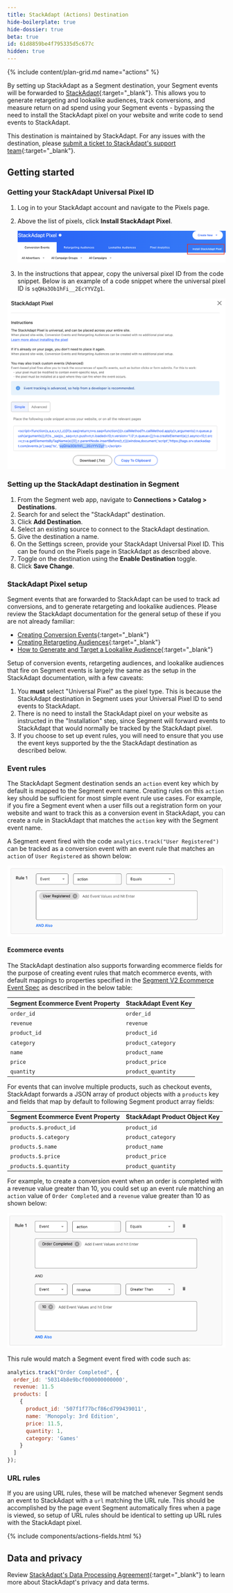 ```yaml
---
title: StackAdapt (Actions) Destination
hide-boilerplate: true
hide-dossier: true
beta: true
id: 61d8859be4f795335d5c677c
hidden: true
---
```


{% include content/plan-grid.md name="actions" %}

By setting up StackAdapt as a Segment destination, your Segment events will be forwarded to [StackAdapt](https://www.stackadapt.com/){:target="_blank"}. This allows you to generate retargeting and lookalike audiences, track conversions, and measure return on ad spend using your Segment events - bypassing the need to install the StackAdapt pixel on your website and write code to send events to StackAdapt.

This destination is maintained by StackAdapt. For any issues with the destination, please [submit a ticket to StackAdapt's support team](https://support.stackadapt.com/hc/en-us/requests/new?ticket_form_id=360006572593){:target="_blank"}.


## Getting started

### Getting your StackAdapt Universal Pixel ID

1. Log in to your StackAdapt account and navigate to the Pixels page.
2. Above the list of pixels, click **Install StackAdapt Pixel**.

    ![Image showing location of link to install Pixel](images/install-pixel-link.png)

3. In the instructions that appear, copy the universal pixel ID from the code snippet. Below is an example of a code snippet where the universal pixel ID is `sqQHa3Ob1hFi__2EcYYVZg1`.

![Image showing location of universal pixel ID in code snippet](images/copy-pixel-id.png)

### Setting up the StackAdapt destination in Segment

1. From the Segment web app, navigate to **Connections > Catalog > Destinations**.
2. Search for and select the "StackAdapt" destination.
3. Click **Add Destination**.
4. Select an existing source to connect to the StackAdapt destination.
5. Give the destination a name.
6. On the Settings screen, provide your StackAdapt Universal Pixel ID. This can be found on the Pixels page in StackAdapt as described above.
7. Toggle on the destination using the **Enable Destination** toggle.
8. Click **Save Change**.

### StackAdapt Pixel setup

Segment events that are forwarded to StackAdapt can be used to track ad conversions, and to generate retargeting and lookalike audiences. Please review the StackAdapt documentation for the general setup of these if you are not already familiar:

- [Creating Conversion Events](https://support.stackadapt.com/hc/en-us/articles/360005859214-Creating-Conversion-Events){:target="_blank"}
- [Creating Retargeting Audiences](https://support.stackadapt.com/hc/en-us/articles/360005939153-Creating-Retargeting-Audiences){:target="_blank"}
- [How to Generate and Target a Lookalike Audience](https://support.stackadapt.com/hc/en-us/articles/360023738733-How-to-Generate-and-Target-a-Lookalike-Audience){:target="_blank"}

Setup of conversion events, retargeting audiences, and lookalike audiences that fire on Segment events is largely the same as the setup in the StackAdapt documentation, with a few caveats:

1. You **must** select "Universal Pixel" as the pixel type. This is because the StackAdapt destination in Segment uses your Universal Pixel ID to send events to StackAdapt.
2. There is no need to install the StackAdapt pixel on your website as instructed in the "Installation" step, since Segment will forward events to StackAdapt that would normally be tracked by the StackAdapt pixel.
3. If you choose to set up event rules, you will need to ensure that you use the event keys supported by the the StackAdapt destination as described below.

### Event rules

The StackAdapt Segment destination sends an `action` event key which by default is mapped to the Segment event name. Creating rules on this `action` key should be sufficient for most simple event rule use cases. For example, if you fire a Segment event when a user fills out a registration form on your website and want to track this as a conversion event in StackAdapt, you can create a rule in StackAdapt that matches the `action` key with the Segment event name.

A Segment event fired with the code `analytics.track("User Registered")` can be tracked as a conversion event with an event rule that matches an `action` of `User Registered` as shown below:

![Image showing event rule in StackAdapt the matches a User Registered event](images/user-registered-event-rule.png)

#### Ecommerce events

The StackAdapt destination also supports forwarding ecommerce fields for the purpose of creating event rules that match ecommerce events, with default mappings to properties specified in the [Segment V2 Ecommerce Event Spec](/docs/connections/spec/ecommerce/v2/) as described in the below table:

| Segment Ecommerce Event Property | StackAdapt Event Key |
|----------------------------------|----------------------|
| `order_id`                       | `order_id`           |
| `revenue`                        | `revenue`            |
| `product_id`                     | `product_id`         |
| `category`                       | `product_category`   |
| `name`                           | `product_name`       |
| `price`                          | `product_price`      |
| `quantity`                       | `product_quantity`   |

For events that can involve multiple products, such as checkout events, StackAdapt forwards a JSON array of product objects with a `products` key and fields that map by default to following Segment product array fields:

| Segment Ecommerce Event Property | StackAdapt Product Object Key |
|----------------------------------|-------------------------------|
| `products.$.product_id`          | `product_id`                  |
| `products.$.category`            | `product_category`            |
| `products.$.name`                | `product_name`                |
| `products.$.price`               | `product_price`               |
| `products.$.quantity`            | `product_quantity`            |

For example, to create a conversion event when an order is completed with a revenue value greater than 10, you could set up an event rule matching an `action` value of `Order Completed` and a `revenue` value greater than 10 as shown below:

![Image showing event rule in StackAdapt the matches an Order Completed event with a revenue greater than 10](images/order-completed-event-rule.png)

This rule would match a Segment event fired with code such as:

```javascript
analytics.track("Order Completed", {
  order_id: '50314b8e9bcf000000000000',
  revenue: 11.5
  products: [
    {
      product_id: '507f1f77bcf86cd799439011',
      name: 'Monopoly: 3rd Edition',
      price: 11.5,
      quantity: 1,
      category: 'Games'
    }
  ]
});
```

### URL rules

If you are using URL rules, these will be matched whenever Segment sends an event to StackAdapt with a `url` matching the URL rule. This should be accomplished by the page event Segment automatically fires when a page is viewed, so setup of URL rules should be identical to setting up URL rules with the StackAdapt pixel.

{% include components/actions-fields.html %}

## Data and privacy

Review [StackAdapt's Data Processing Agreement](https://www.stackadapt.com/data-processing-agreement){:target="_blank"} to learn more about StackAdapt's privacy and data terms.
